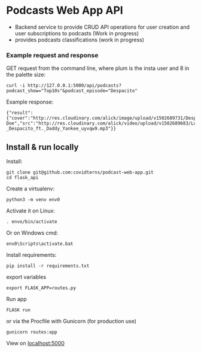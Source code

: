 # Podcasts Web App API 
- Backend service to provide CRUD API operations for user creation and user subscriptions to podcasts (Work in progress)
- provides podcasts classifications (work in progress)
### Example request and response 
GET request from the command line, where plum is the insta user and 8 in the palette size:
```
curl -i http://127.0.0.1:5000/api/podcasts?podcast_show="Top10s"&podcast_episode="Despacito"
```
Example response: 
```
{"result":{"cover":"http://res.cloudinary.com/alick/image/upload/v1502689731/Despacito_uvolhp.jpg","podcastEpisode":"Despacito","podcastShow":"Top10s","publisher":"John Doe","src":"http://res.cloudinary.com/alick/video/upload/v1502689683/Luis_Fonsi_-_Despacito_ft._Daddy_Yankee_uyvqw9.mp3"}}
```


## Install & run locally

Install:
```
git clone git@github.com:covidterns/podcast-web-app.git
cd flask_api
```  
Create a virtualenv:  
```
python3 -m venv env0  
```  
Activate it on Linux:
```
. envo/bin/activate  
```  
Or on Windows cmd:  
```
env0\Scripts\activate.bat  
```  
Install requirements:
```
pip install -r requirements.txt  
```  

export variables
```
export FLASK_APP=routes.py
```

Run app 
```
FLASK run
```

or via the Procfile with Gunicorn (for production use)
```
gunicorn routes:app
```


View on [localhost:5000](http://127.0.0.1:5000)

